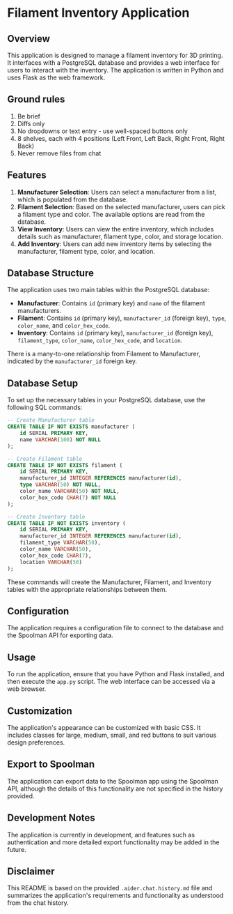 Filament Inventory Application
==============================

## Overview

This application is designed to manage a filament inventory for 3D printing. It interfaces with a PostgreSQL database and provides a web interface for users to interact with the inventory. The application is written in Python and uses Flask as the web framework.


## Ground rules
1. Be brief
2. Diffs only
3. No dropdowns or text entry - use well-spaced buttons only
4. 8 shelves, each with 4 positions (Left Front, Left Back, Right Front, Right Back)
5. Never remove files from chat


## Features

1. **Manufacturer Selection**: Users can select a manufacturer from a list, which is populated from the database.
2. **Filament Selection**: Based on the selected manufacturer, users can pick a filament type and color. The available options are read from the database.
4. **View Inventory**: Users can view the entire inventory, which includes details such as manufacturer, filament type, color, and storage location.
5. **Add Inventory**: Users can add new inventory items by selecting the manufacturer, filament type, color, and location.

## Database Structure

The application uses two main tables within the PostgreSQL database:

- **Manufacturer**: Contains `id` (primary key) and `name` of the filament manufacturers.
- **Filament**: Contains `id` (primary key), `manufacturer_id` (foreign key), `type`, `color_name`, and `color_hex_code`.
- **Inventory**: Contains `id` (primary key), `manufacturer_id` (foreign key), `filament_type`, `color_name`, `color_hex_code`, and `location`.

There is a many-to-one relationship from Filament to Manufacturer, indicated by the `manufacturer_id` foreign key.

## Database Setup

To set up the necessary tables in your PostgreSQL database, use the following SQL commands:

```sql
-- Create Manufacturer table
CREATE TABLE IF NOT EXISTS manufacturer (
    id SERIAL PRIMARY KEY,
    name VARCHAR(100) NOT NULL
);

-- Create Filament table
CREATE TABLE IF NOT EXISTS filament (
    id SERIAL PRIMARY KEY,
    manufacturer_id INTEGER REFERENCES manufacturer(id),
    type VARCHAR(50) NOT NULL,
    color_name VARCHAR(50) NOT NULL,
    color_hex_code CHAR(7) NOT NULL
);

-- Create Inventory table
CREATE TABLE IF NOT EXISTS inventory (
    id SERIAL PRIMARY KEY,
    manufacturer_id INTEGER REFERENCES manufacturer(id),
    filament_type VARCHAR(50),
    color_name VARCHAR(50),
    color_hex_code CHAR(7),
    location VARCHAR(50)
);
```

These commands will create the Manufacturer, Filament, and Inventory tables with the appropriate relationships between them.

## Configuration

The application requires a configuration file to connect to the database and the Spoolman API for exporting data.

## Usage

To run the application, ensure that you have Python and Flask installed, and then execute the `app.py` script. The web interface can be accessed via a web browser.

## Customization

The application's appearance can be customized with basic CSS. It includes classes for large, medium, small, and red buttons to suit various design preferences.

## Export to Spoolman

The application can export data to the Spoolman app using the Spoolman API, although the details of this functionality are not specified in the history provided.

## Development Notes

The application is currently in development, and features such as authentication and more detailed export functionality may be added in the future.

## Disclaimer

This README is based on the provided `.aider.chat.history.md` file and summarizes the application's requirements and functionality as understood from the chat history.

